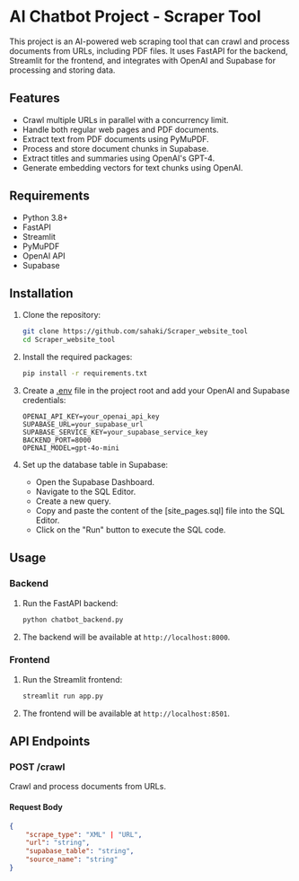 # AI Chatbot Project - Scraper Tool

This project is an AI-powered web scraping tool that can crawl and process documents from URLs, including PDF files. It uses FastAPI for the backend, Streamlit for the frontend, and integrates with OpenAI and Supabase for processing and storing data.

## Features

- Crawl multiple URLs in parallel with a concurrency limit.
- Handle both regular web pages and PDF documents.
- Extract text from PDF documents using PyMuPDF.
- Process and store document chunks in Supabase.
- Extract titles and summaries using OpenAI's GPT-4.
- Generate embedding vectors for text chunks using OpenAI.

## Requirements

- Python 3.8+
- FastAPI
- Streamlit
- PyMuPDF
- OpenAI API
- Supabase

## Installation

1. Clone the repository:
    ```sh
    git clone https://github.com/sahaki/Scraper_website_tool
    cd Scraper_website_tool
    ```

2. Install the required packages:
    ```sh
    pip install -r requirements.txt
    ```

3. Create a [.env](example.env) file in the project root and add your OpenAI and Supabase credentials:
    ```env
    OPENAI_API_KEY=your_openai_api_key
    SUPABASE_URL=your_supabase_url
    SUPABASE_SERVICE_KEY=your_supabase_service_key
    BACKEND_PORT=8000
    OPENAI_MODEL=gpt-4o-mini
    ```

4. Set up the database table in Supabase:
    - Open the Supabase Dashboard.
    - Navigate to the SQL Editor.
    - Create a new query.
    - Copy and paste the content of the [site_pages.sql] file into the SQL Editor.
    - Click on the "Run" button to execute the SQL code.

## Usage

### Backend

1. Run the FastAPI backend:
    ```sh
    python chatbot_backend.py
    ```

2. The backend will be available at `http://localhost:8000`.

### Frontend

1. Run the Streamlit frontend:
    ```sh
    streamlit run app.py
    ```

2. The frontend will be available at `http://localhost:8501`.

## API Endpoints

### POST /crawl

Crawl and process documents from URLs.

#### Request Body

```json
{
    "scrape_type": "XML" | "URL",
    "url": "string",
    "supabase_table": "string",
    "source_name": "string"
}